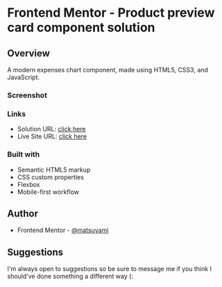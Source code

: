 # Frontend Mentor - Product preview card component solution

## Overview
A modern expenses chart component, made using HTML5, CSS3, and JavaScript. 

### Screenshot



### Links

- Solution URL: [click here](https://github.com/matsuyami/ExpensesChart/)
- Live Site URL: [click here](https://matsuyami.github.io/ExpensesChart/)

### Built with

- Semantic HTML5 markup
- CSS custom properties
- Flexbox
- Mobile-first workflow

## Author

- Frontend Mentor - [@matsuyami](https://www.frontendmentor.io/profile/matsuyami)

## Suggestions 

I'm always open to suggestions so be sure to message me if you think I should've done something a different way (:

